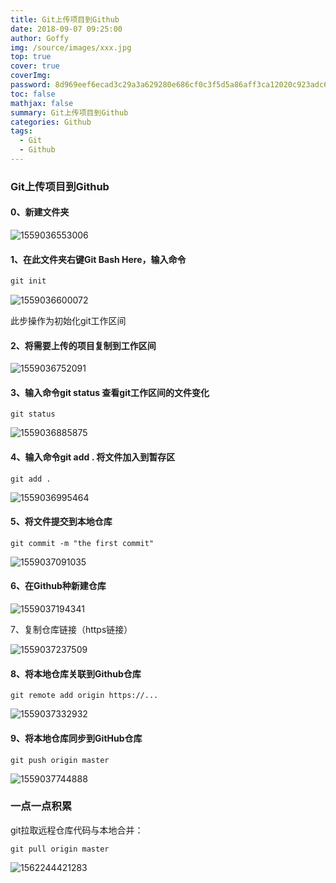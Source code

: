 ```yaml
---
title: Git上传项目到Github
date: 2018-09-07 09:25:00
author: Goffy
img: /source/images/xxx.jpg
top: true
cover: true
coverImg: 
password: 8d969eef6ecad3c29a3a629280e686cf0c3f5d5a86aff3ca12020c923adc6c92
toc: false
mathjax: false
summary: Git上传项目到Github
categories: Github
tags:
  - Git
  - Github
---
```

### Git上传项目到Github

#### 0、新建文件夹

![1559036553006](C:\Users\Goffy\AppData\Roaming\Typora\typora-user-images\1559036553006.png)

#### 1、在此文件夹右键Git Bash Here，输入命令 

```Java
git init
```

![1559036600072](C:\Users\Goffy\AppData\Roaming\Typora\typora-user-images\1559036600072.png)

此步操作为初始化git工作区间

#### 2、将需要上传的项目复制到工作区间

![1559036752091](C:\Users\Goffy\AppData\Roaming\Typora\typora-user-images\1559036752091.png)

#### 3、输入命令git status 查看git工作区间的文件变化

```
git status
```

![1559036885875](C:\Users\Goffy\AppData\Roaming\Typora\typora-user-images\1559036885875.png)

#### 4、输入命令git add . 将文件加入到暂存区

```
git add .
```

![1559036995464](C:\Users\Goffy\AppData\Roaming\Typora\typora-user-images\1559036995464.png)

#### 5、将文件提交到本地仓库

```
git commit -m "the first commit"
```

![1559037091035](C:\Users\Goffy\AppData\Roaming\Typora\typora-user-images\1559037091035.png)

#### 6、在Github种新建仓库

![1559037194341](C:\Users\Goffy\AppData\Roaming\Typora\typora-user-images\1559037194341.png)

7、复制仓库链接（https链接）

![1559037237509](C:\Users\Goffy\AppData\Roaming\Typora\typora-user-images\1559037237509.png)

#### 8、将本地仓库关联到Github仓库

```
git remote add origin https://...
```

![1559037332932](C:\Users\Goffy\AppData\Roaming\Typora\typora-user-images\1559037332932.png)

#### 9、将本地仓库同步到GitHub仓库

```
git push origin master
```

![1559037744888](C:\Users\Goffy\AppData\Roaming\Typora\typora-user-images\1559037744888.png)

### 一点一点积累

git拉取远程仓库代码与本地合并：

```
git pull origin master
```

![1562244421283](C:\Users\Goffy\AppData\Roaming\Typora\typora-user-images\1562244421283.png)